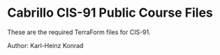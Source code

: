 # Cabrillo CIS-91 Public Course Files 

These are the required TerraForm files for CIS-91.

Author: Karl-Heinz Konrad
